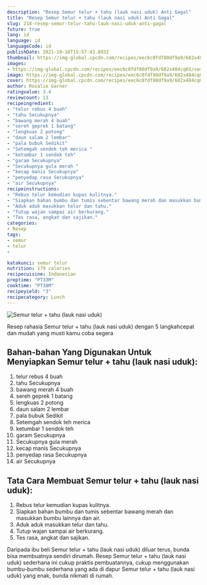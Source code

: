```yaml
---
description: "Resep Semur telur + tahu (lauk nasi uduk) Anti Gagal"
title: "Resep Semur telur + tahu (lauk nasi uduk) Anti Gagal"
slug: 218-resep-semur-telur-tahu-lauk-nasi-uduk-anti-gagal
future: true
lang: id
language: id
languageCode: id
publishDate: 2021-10-16T15:57:43.893Z 
thumbnail: https://img-global.cpcdn.com/recipes/eec6c0fdf80df9a9/682x484cq65/semur-telur-tahu-lauk-nasi-uduk-foto-resep-utama.png
images:
- https://img-global.cpcdn.com/recipes/eec6c0fdf80df9a9/682x484cq65/semur-telur-tahu-lauk-nasi-uduk-foto-resep-utama.png
image: https://img-global.cpcdn.com/recipes/eec6c0fdf80df9a9/682x484cq65/semur-telur-tahu-lauk-nasi-uduk-foto-resep-utama.png
cover: https://img-global.cpcdn.com/recipes/eec6c0fdf80df9a9/682x484cq65/semur-telur-tahu-lauk-nasi-uduk-foto-resep-utama.png
author: Rosalie Garner
ratingvalue: 3.4
reviewcount: 13
recipeingredient:
- "telur rebus 4 buah"
- "tahu Secukupnya"
- "bawang merah 4 buah"
- "sereh geprek 1 batang"
- "lengkuas 2 potong"
- "daun salam 2 lembar"
- "pala bubuk Sedikit"
- "Setemgah sendok teh merica "
- "ketumbar 1 sendok teh"
- "garam Secukupnya"
- "Secukupnya gula merah "
- "kecap manis Secukupnya"
- "penyedap rasa Secukupnya"
- "air Secukupnya"
recipeinstructions:
- "Rebus telur kemudian kupas kulitnya."
- "Siapkan bahan bumbu dan tumis sebentar bawang merah dan masukkan bumbu lainnya dan air."
- "Aduk aduk masukkan telur dan tahu."
- "Tutup wajan sampai air berkurang."
- "Tes rasa, angkat dan sajikan."
categories:
- Resep
tags:
- semur
- telur
- 

katakunci: semur telur  
nutrition: 179 calories
recipecuisine: Indonesian
preptime: "PT33M"
cooktime: "PT38M"
recipeyield: "3"
recipecategory: Lunch
---
```



![Semur telur + tahu (lauk nasi uduk)](https://img-global.cpcdn.com/recipes/eec6c0fdf80df9a9/682x484cq65/semur-telur-tahu-lauk-nasi-uduk-foto-resep-utama.png)

Resep rahasia Semur telur + tahu (lauk nasi uduk)    dengan 5 langkahcepat dan mudah yang musti kamu coba segera

<!--inarticleads1-->

## Bahan-bahan Yang Digunakan Untuk Menyiapkan Semur telur + tahu (lauk nasi uduk):

1. telur rebus 4 buah
1. tahu Secukupnya
1. bawang merah 4 buah
1. sereh geprek 1 batang
1. lengkuas 2 potong
1. daun salam 2 lembar
1. pala bubuk Sedikit
1. Setemgah sendok teh merica 
1. ketumbar 1 sendok teh
1. garam Secukupnya
1. Secukupnya gula merah 
1. kecap manis Secukupnya
1. penyedap rasa Secukupnya
1. air Secukupnya



<!--inarticleads2-->

## Tata Cara Membuat Semur telur + tahu (lauk nasi uduk):

1. Rebus telur kemudian kupas kulitnya.
1. Siapkan bahan bumbu dan tumis sebentar bawang merah dan masukkan bumbu lainnya dan air.
1. Aduk aduk masukkan telur dan tahu.
1. Tutup wajan sampai air berkurang.
1. Tes rasa, angkat dan sajikan.




Daripada ibu beli  Semur telur + tahu (lauk nasi uduk)  diluar terus, bunda  bisa membuatnya sendiri dirumah. Resep  Semur telur + tahu (lauk nasi uduk)  sederhana ini cukup praktis pembuatannya, cukup menggunakan bumbu-bumbu sederhana yang ada di dapur  Semur telur + tahu (lauk nasi uduk)  yang enak, bunda nikmati di rumah.
